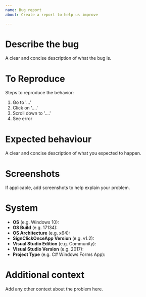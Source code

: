 ```yaml
---
name: Bug report
about: Create a report to help us improve

---
```


# Describe the bug
A clear and concise description of what the bug is.

# To Reproduce
Steps to reproduce the behavior:
1. Go to '...'
2. Click on '....'
3. Scroll down to '....'
4. See error

# Expected behaviour
A clear and concise description of what you expected to happen.

# Screenshots
If applicable, add screenshots to help explain your problem.

# System 
 - **OS** (e.g. Windows 10): 
 - **OS Build** (e.g. 17134): 
 - **OS Architecture** (e.g. x64): 
 - **SignClickOnceApp Version** (e.g. v1.2): 
 - **Visual Studio Edition** (e.g. Community):
 - **Visual Studio Version** (e.g. 2017):
 - **Project Type** (e.g. C# Windows Forms App):

# Additional context
Add any other context about the problem here.

